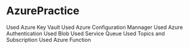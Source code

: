 # AzurePractice
Used Azure Key Vault
Used Azure Configuration Mannager
Used Azure Authentication
Used Blob
Used Service Queue
Used Topics and Subscription
Used Azure Function
